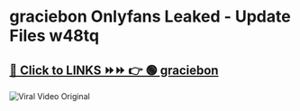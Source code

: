
 # graciebon Onlyfans Leaked - Update Files w48tq

## <h2><a href="https://clipsfans.com/graciebon&ref=git">🔗 Click to LINKS ⏩⏩ 👉 🟢 graciebon </a></h2>

<a href="https://clipsfans.com/graciebon&ref=git" rel="nofollow" data-target="animated-image.originalLink"><img src="https://i.ibb.co.com/xMMVF88/686577567.gif" alt="Viral Video Original" style="max-width: 100%; display: inline-block;" data-target="animated-image.originalImage"></a>

